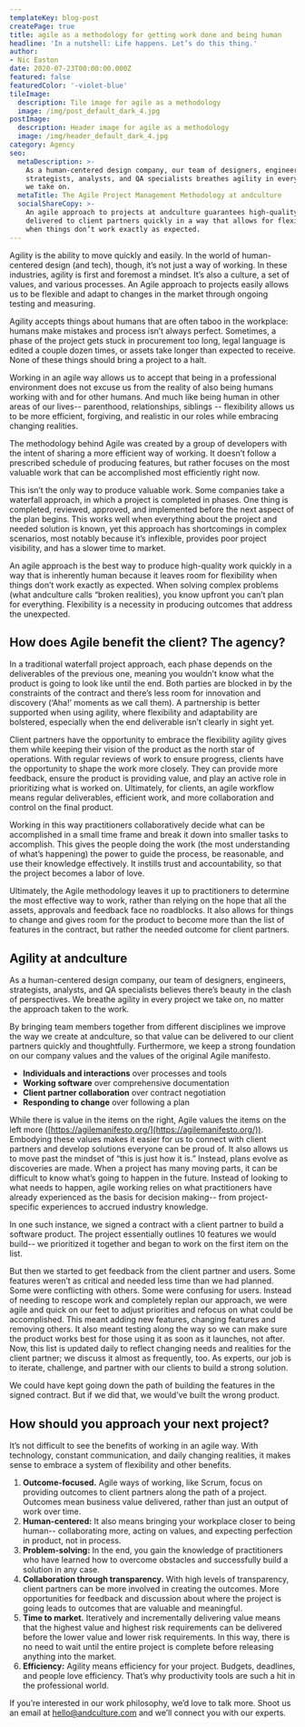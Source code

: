 ```yaml
---
templateKey: blog-post
createPage: true
title: agile as a methodology for getting work done and being human
headline: 'In a nutshell: Life happens. Let’s do this thing.'
author:
- Nic Easton
date: 2020-07-23T00:00:00.000Z
featured: false
featuredColor: '-violet-blue'
tileImage:
  description: Tile image for agile as a methodology
  image: /img/post_default_dark_4.jpg
postImage:
  description: Header image for agile as a methodology
  image: /img/header_default_dark_4.jpg
category: Agency
seo:
  metaDescription: >-
    As a human-centered design company, our team of designers, engineers,
    strategists, analysts, and QA specialists breathes agility in every project
    we take on.
  metaTitle: The Agile Project Management Methodology at andculture
  socialShareCopy: >-
    An agile approach to projects at andculture guarantees high-quality work is
    delivered to client partners quickly in a way that allows for flexibility
    when things don’t work exactly as expected.
---
```

Agility is the ability to move quickly and easily. In the world of human-centered design (and tech), though, it’s not just a way of working. In these industries, agility is first and foremost a mindset. It’s also a culture, a set of values, and various processes. An Agile approach to projects easily allows us to be flexible and adapt to changes in the market through ongoing testing and measuring.

Agility accepts things about humans that are often taboo in the workplace: humans make mistakes and process isn’t always perfect. Sometimes, a phase of the project gets stuck in procurement too long, legal language is edited a couple dozen times, or assets take longer than expected to receive. None of these things should bring a project to a halt.

Working in an agile way allows us to accept that being in a professional environment does not excuse us from the reality of also being humans working with and for other humans. And much like being human in other areas of our lives-- parenthood, relationships, siblings -- flexibility allows us to be more efficient, forgiving, and realistic in our roles while embracing changing realities.

The methodology behind Agile was created by a group of developers with the intent of sharing a more efficient way of working. It doesn’t follow a prescribed schedule of producing features, but rather focuses on the most valuable work that can be accomplished most efficiently right now.

This isn’t the only way to produce valuable work. Some companies take a waterfall approach, in which a project is completed in phases. One thing is completed, reviewed, approved, and implemented before the next aspect of the plan begins. This works well when everything about the project and needed solution is known, yet this approach has shortcomings in complex scenarios, most notably because it’s inflexible, provides poor project visibility, and has a slower time to market.

An agile approach is the best way to produce high-quality work quickly in a way that is inherently human because it leaves room for flexibility when things don’t work exactly as expected. When solving complex problems (what andculture calls “broken realities), you know upfront you can’t plan for everything. Flexibility is a necessity in producing outcomes that address the unexpected.

## How does Agile benefit the client? The agency?

In a traditional waterfall project approach, each phase depends on the deliverables of the previous one, meaning you wouldn’t know what the product is going to look like until the end. Both parties are blocked in by the constraints of the contract and there’s less room for innovation and discovery  (‘Aha!’ moments as we call them). A partnership is better supported when using agility, where flexibility and adaptability are bolstered, especially when the end deliverable isn’t clearly in sight yet.

Client partners have the opportunity to embrace the flexibility agility gives them while keeping their vision of the product as the north star of operations. With regular reviews of work to ensure progress, clients have the opportunity to shape the work more closely. They can provide more feedback, ensure the product is providing value, and play an active role in prioritizing what is worked on. Ultimately, for clients,  an agile workflow means regular deliverables, efficient work, and more collaboration and control on the final product.

Working in this way practitioners collaboratively decide what can be accomplished in a small time frame and break it down into smaller tasks to accomplish. This gives the people doing the work (the most understanding of what’s happening) the power to guide the process, be reasonable, and use their knowledge effectively. It instills trust and accountability, so that the project becomes a labor of love.

Ultimately, the Agile methodology leaves it up to practitioners to determine the most effective way to work, rather than relying on the hope that all the assets, approvals and feedback face no roadblocks. It also allows for things to change and gives room for the product to become more than the list of features in the contract, but rather the needed outcome for client partners.

## Agility at andculture

As a human-centered design company, our team of designers, engineers, strategists, analysts, and QA specialists believes there’s beauty in the clash of perspectives. We breathe agility in every project we take on, no matter the approach taken to the work.

By bringing team members together from different disciplines we improve the way we create at andculture, so that value can be delivered to our client partners quickly and thoughtfully. Furthermore, we keep a strong foundation on our company values and the values of the original Agile manifesto.

* **Individuals and interactions** over processes and tools
* **Working software** over comprehensive documentation
* **Client partner collaboration** over contract negotiation
* **Responding to change** over following a plan

While there is value in the items on the right, Agile values the items on the left more ([https://agilemanifesto.org/](https://agilemanifesto.org/)). Embodying these values makes it easier for us to connect with client partners and develop solutions everyone can be proud of.  It also allows us to move past the mindset of “this is just how it is.” Instead, plans evolve as discoveries are made. When a project has many moving parts, it can be difficult to know what’s going to happen in the future. Instead of looking to what needs to happen, agile working relies on what practitioners have already experienced as the basis for decision making-- from project-specific experiences to accrued industry knowledge.

In one such instance, we signed a contract with a client partner to build a software product. The project essentially outlines 10 features we would build-- we prioritized it together and began to work on the first item on the list.

But then we started to get feedback from the client partner and users. Some features weren’t as critical and needed less time than we had planned. Some were conflicting with others. Some were confusing for users. Instead of needing to rescope work and completely replan our approach, we were agile and quick on our feet to adjust priorities and refocus on what could be accomplished. This meant adding new features, changing features and removing others. It also meant testing along the way so we can make sure the product works best for those using it as soon as it launches, not after.  Now, this list is updated daily to reflect changing needs and realities for the client partner; we discuss it almost as frequently, too. As experts, our job is to iterate, challenge, and partner with our clients to build a strong solution.

We could have kept going down the path of building the features in the signed contract. But if we did that, we would’ve built the wrong product.

## How should you approach your next project?

It’s not difficult to see the benefits of working in an agile way. With technology, constant communication, and daily changing realities, it makes sense to embrace a system of flexibility and other benefits.

1. **Outcome-focused.** Agile ways of working, like Scrum, focus on providing outcomes to client partners along the path of a project. Outcomes mean business value delivered, rather than just an output of work over time.
2. **Human-centered:** It also means bringing your workplace closer to being human-- collaborating more, acting on values, and expecting perfection in product, not in process.
3. **Problem-solving:** In the end, you gain the knowledge of practitioners who have learned how to overcome obstacles and successfully build a solution in any case.
4. **Collaboration through transparency.** With high levels of transparency, client partners can be more involved in creating the outcomes. More opportunities for feedback and discussion about where the project is going leads to outcomes that are valuable and meaningful.
5. **Time to market.** Iteratively and incrementally delivering value means that the ­highest value and highest risk requirements can be delivered before the lower value and lower risk requirements. In this way, there is no need to wait until the entire project is complete before releasing anything into the market.
6. **Efficiency:** Agility means efficiency for your project. Budgets, deadlines, and people love efficiency. That’s why productivity tools are such a hit in the professional world.

If you’re interested in our work philosophy, we’d love to talk more. Shoot us an email at [hello@andculture.com](mailto:hello@andculture.com) and we’ll connect you with our experts.
